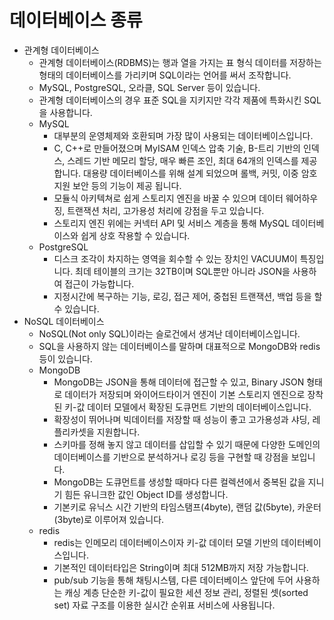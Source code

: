 데이터베이스 종류
=
- 관계형 데이터베이스
  - 관계형 데이터베이스(RDBMS)는 행과 열을 가지는 표 형식 데이터를 저장하는 형태의 데이터베이스를 가리키며 SQL이라는 언어를 써서 조작합니다.
  - MySQL, PostgreSQL, 오라클, SQL Server 등이 있습니다.
  - 관계형 데이터베이스의 경우 표준 SQL을 지키지만 각각 제품에 특화시킨 SQL을 사용합니다.
  - MySQL
    - 대부분의 운영체제와 호환되며 가장 많이 사용되는 데이터베이스입니다.
    - C, C++로 만들어졌으며 MyISAM 인덱스 압축 기술, B-트리 기반의 인덱스, 스레드 기반 메모리 할당, 매우 빠른 조인, 최대 64개의 인덱스를 제공합니다. 대용량 데이터베이스를 위해 설계 되었으며 롤백, 커밋, 이중 암호 지원 보안 등의 기능이 제공 됩니다.
    - 모듈식 아키텍쳐로 쉽게 스토리지 엔진을 바꿀 수 있으며 데이터 웨어하우징, 트랜잭션 처리, 고가용성 처리에 강점을 두고 있습니다.
    - 스토리지 엔진 위에는 커넥터 API 및 서비스 계층을 통해 MySQL 데이터베이스와 쉽게 상호 작용할 수 있습니다.
  - PostgreSQL
    - 디스크 조각이 차지하는 영역을 회수할 수 있는 장치인 VACUUM이 특징입니다. 최데 테이블의 크기는 32TB이며 SQL뿐만 아니라 JSON을 사용하여 접근이 가능합니다.
    - 지정시간에 복구하는 기능, 로깅, 접근 제어, 중첩된 트랜잭션, 백업 등을 할 수 있습니다.
- NoSQL 데이터베이스
  - NoSQL(Not only SQL)이라는 슬로건에서 생겨난 데이터베이스입니다.
  - SQL을 사용하지 않는 데이터베이스를 말하며 대표적으로 MongoDB와 redis 등이 있습니다.
  - MongoDB
    - MongoDB는 JSON을 통해 데이터에 접근할 수 있고, Binary JSON 형태로 데이터가 저장되며 와이어드타이거 엔진이 기본 스토리지 엔진으로 장착된 키-값 데이터 모델에서 확장된 도큐먼트 기반의 데이터베이스입니다.
    - 확장성이 뛰어나며 빅데이터를 저장할 때 성능이 좋고 고가용성과 샤딩, 레플리카셋을 지원합니다.
    - 스키마를 정해 놓지 않고 데이터를 삽입할 수 있기 때문에 다양한 도메인의 데이터베이스를 기반으로 분석하거나 로깅 등을 구현할 때 강점을 보입니다.
    - MongoDB는 도큐먼트를 생성할 때마다 다른 컬렉션에서 중복된 값을 지니기 힘든 유니크한 값인 Object ID를 생성합니다.
    - 기본키로 유닉스 시간 기반의 타임스탬프(4byte), 랜덤 값(5byte), 카운터(3byte)로 이루어져 있습니다.
  - redis
    - redis는 인메모리 데이터베이스이자 키-값 데이터 모델 기반의 데이터베이스입니다.
    - 기본적인 데이터타입은 String이며 최대 512MB까지 저장 가능합니다.
    - pub/sub 기능을 통해 채팅시스템, 다른 데이터베이스 앞단에 두어 사용하는 캐싱 계층 단순한 키-값이 필요한 세션 정보 관리, 정렬된 셋(sorted set) 자료 구조를 이용한 실시간 순위표 서비스에 사용됩니다.